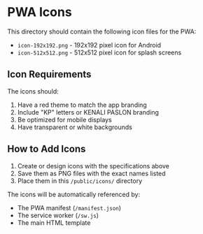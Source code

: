 # PWA Icons

This directory should contain the following icon files for the PWA:

- `icon-192x192.png` - 192x192 pixel icon for Android
- `icon-512x512.png` - 512x512 pixel icon for splash screens

## Icon Requirements

The icons should:
1. Have a red theme to match the app branding
2. Include "KP" letters or KENALI PASLON branding
3. Be optimized for mobile displays
4. Have transparent or white backgrounds

## How to Add Icons

1. Create or design icons with the specifications above
2. Save them as PNG files with the exact names listed
3. Place them in this `/public/icons/` directory

The icons will be automatically referenced by:
- The PWA manifest (`/manifest.json`)
- The service worker (`/sw.js`)
- The main HTML template